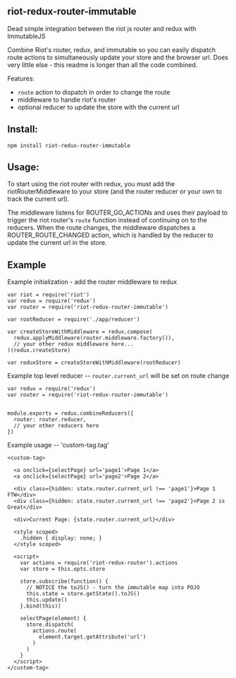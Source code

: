 riot-redux-router-immutable
-----------------

Dead simple integration between the riot js router and redux with ImmutableJS

Combine Riot's router, redux, and immutable so you can easily dispatch route
actions to simultaneously update your store and the browser url. Does very
little else - this readme is longer than all the code combined.

Features:
- `route` action to dispatch in order to change the route
- middleware to handle riot's router
- optional reducer to update the store with the current url


## Install:

`npm install riot-redux-router-immutable`


## Usage:

To start using the riot router with redux, you must add the riotRouterMiddleware
to your store (and the router reducer or your own to track the current url).

The middleware listens for ROUTER_GO_ACTIONs and uses their payload to
trigger the riot router's `route` function instead of continuing on to the
reducers. When the route changes, the middleware dispatches a
ROUTER_ROUTE_CHANGED action, which is handled by the reducer to update the
current url in the store.


## Example

Example initialization - add the router middleware to redux
```
var riot = require('riot')
var redux = require('redux')
var router = require('riot-redux-router-immutable')

var rootReducer = require('./app/reducer')

var createStoreWithMiddleware = redux.compose(
  redux.applyMiddleware(router.middleware.factory()),
  // your other redux middleware here...
)(redux.createStore)

var reduxStore = createStoreWithMiddleware(rootReducer)
```


Example top level reducer -- `router.current_url` will be set on route change
```
var redux = require('redux')
var router = require('riot-redux-router-immutable')


module.exports = redux.combineReducers({
  router: router.reducer,
  // your other reducers here
})
```


Example usage -- 'custom-tag.tag'
```
<custom-tag>

  <a onclick={selectPage} url='page1'>Page 1</a>
  <a onclick={selectPage} url='page2'>Page 2</a>

  <div class={hidden: state.router.current_url !== 'page1'}>Page 1 FTW</div>
  <div class={hidden: state.router.current_url !== 'page2'}>Page 2 is Great</div>

  <div>Current Page: {state.router.current_url}</div>

  <style scoped>
    .hidden { display: none; }
  </style scoped>

  <script>
    var actions = require('riot-redux-router').actions
    var store = this.opts.store

    store.subscribe(function() {
      // NOTICE the toJS() - turn the immutable map into POJO
      this.state = store.getState().toJS()
      this.update()
    }.bind(this))

    selectPage(element) {
      store.dispatch(
        actions.route(
          element.target.getAttribute('url')
        )
      )
    }
  </script>
</custom-tag>
```
